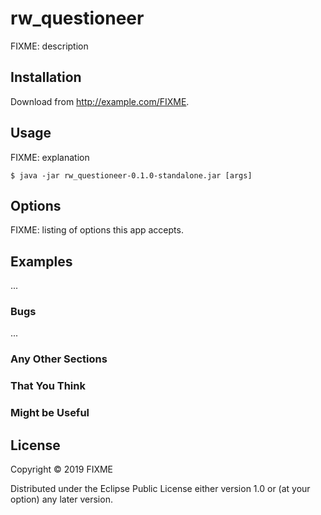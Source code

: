 # rw_questioneer

FIXME: description

## Installation

Download from http://example.com/FIXME.

## Usage

FIXME: explanation

    $ java -jar rw_questioneer-0.1.0-standalone.jar [args]

## Options

FIXME: listing of options this app accepts.

## Examples

...

### Bugs

...

### Any Other Sections
### That You Think
### Might be Useful

## License

Copyright © 2019 FIXME

Distributed under the Eclipse Public License either version 1.0 or (at
your option) any later version.
